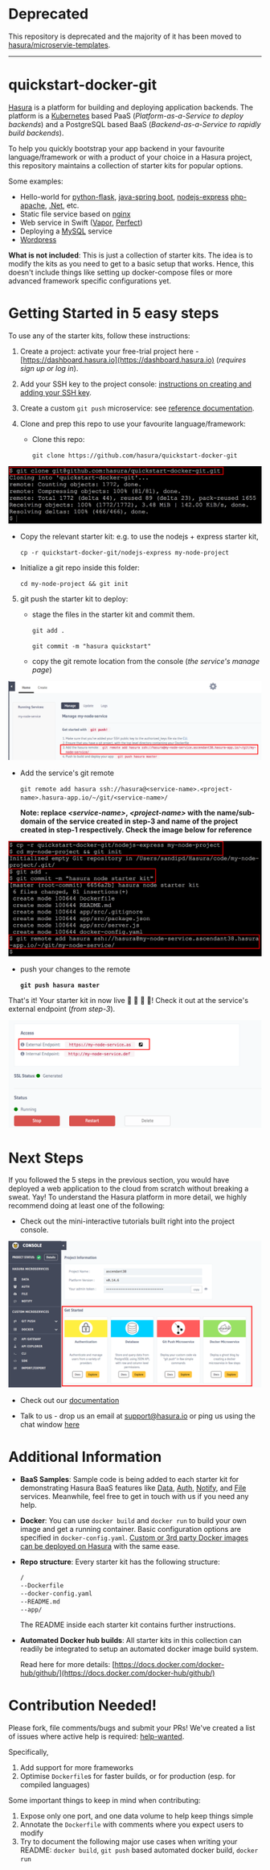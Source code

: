 # Deprecated

This repository is deprecated and the majority of it has been moved to [hasura/microservie-templates](https://github.com/hasura/microservice-templates).


----------------------------




# quickstart-docker-git

[Hasura](https://hasura.io) is a platform for building and deploying application backends. The platform is a [Kubernetes](https://kubernetes.io) based PaaS (*Platform-as-a-Service to deploy backends*) and a PostgreSQL based BaaS (*Backend-as-a-Service to rapidly build backends*).

To help you quickly bootstrap your app backend in your favourite language/framework or with a product of your choice in a Hasura project, this repository maintains a collection of starter kits for popular options.

Some examples:
- Hello-world for [python-flask](https://github.com/hasura/quickstart-docker-git/tree/master/python-flask), [java-spring boot](https://github.com/hasura/quickstart-docker-git/tree/master/java-spring-boot), [nodejs-express](https://github.com/hasura/quickstart-docker-git/tree/master/nodejs-express) [php-apache](https://github.com/hasura/quickstart-docker-git/tree/master/php-apache), [.Net](https://github.com/hasura/quickstart-docker-git/tree/master/csharp-aspnet), etc.
- Static file service based on [nginx](https://github.com/hasura/quickstart-docker-git/tree/master/nginx)
- Web service in Swift ([Vapor](https://github.com/hasura/quickstart-docker-git/tree/master/swift-vapor), [Perfect](https://github.com/hasura/quickstart-docker-git/tree/master/swift-perfect))
- Deploying a [MySQL](https://github.com/hasura/quickstart-docker-git/tree/master/mysql) service
- [Wordpress](https://github.com/hasura/quickstart-docker-git/tree/master/wordpress)

**What is not included**: This is just a collection of starter kits. The idea is to modify the kits as you need to get to a basic setup that works. Hence, this doesn't include things like setting up docker-compose files or more advanced framework specific configurations yet.

# Getting Started in 5 easy steps

To use any of the starter kits, follow these instructions:

1. Create a project: activate your free-trial project here - [https://dashboard.hasura.io](https://dashboard.hasura.io) (*requires sign up or log in*).

2. Add your SSH key to the project console: [instructions on creating and adding your SSH key](https://docs.hasura.io/0.14/ref/cli/adding-SSH-keys-to-a-project.html).

3. Create a custom ``git push`` microservice: see [reference documentation](https://docs.hasura.io/0.14/ref/custom-microservices/creating-git-push-microservices.html#adding-a-git-push-enabled-service).

4. Clone and prep this repo to use your favourite language/framework:
     
   - Clone this repo:
     
     ``git clone https://github.com/hasura/quickstart-docker-git``

![git clone](_docs/qs-git-clone.png)

   - Copy the relevant starter kit: e.g. to use the nodejs + express starter kit,
  
     ``cp -r quickstart-docker-git/nodejs-express my-node-project``

   - Initialize a git repo inside this folder:
     
     ``cd my-node-project && git init``

5. git push the starter kit to deploy:

   - stage the files in the starter kit and commit them.
     
     ``git add . ``
     
     ``git commit -m "hasura quickstart" ``

   - copy the git remote location from the console (*the service's manage page*)
     
![git remote location](_docs/quickstart-console-git-remote.png)
     
   - Add the service's git remote

     ``git remote add hasura ssh://hasura@<service-name>.<project-name>.hasura-app.io/~/git/<service-name>/``
     
     **Note: replace *\<service-name>*, *\<project-name>* with the name/sub-domain of the service created in step-3 and name of the project created in step-1 respectively. Check the image below for reference**

![modify repo](_docs/qs-prep-remote.png)

   - push your changes to the remote

     **``git push hasura master``**
     
That's it! Your starter kit in now live :balloon: :tada: :beers: :balloon:! Check it out at the service's external endpoint (*from step-3*).

![external endpoint](_docs/quickstart-console-external-endpoint.png)

# Next Steps

If you followed the 5 steps in the previous section, you would have deployed a web application to the cloud from scratch without breaking a sweat. Yay! To understand the Hasura platform in more detail, we highly recommend doing at least one of the following:

- Check out the mini-interactive tutorials built right into the project console.

![Console interactive tutorials](_docs/quickstart-console-explore.png)

- Check out our [documentation](https://docs.hasura.io)

- Talk to us - drop us an email at support@hasura.io or ping us using the chat window [here](https://hasura.io)

# Additional Information

- **BaaS Samples**: Sample code is being added to each starter kit for demonstrating Hasura BaaS features like [Data](https://docs.hasura.io/0.14/ref/hasura-microservices/data/index.html), [Auth](https://docs.hasura.io/0.14/ref/hasura-microservices/auth/index.html), [Notify](https://docs.hasura.io/0.14/ref/hasura-microservices/notify/index.html), and [File](https://docs.hasura.io/0.14/ref/hasura-microservices/filestore/index.html) services. Meanwhile, feel free to get in touch with us if you need any help.

- **Docker**: You can use ``docker build`` and ``docker run`` to build your own image and get a running container. Basic configuration options are specified in ``docker-config.yaml``. [Custom or 3rd party Docker images can be deployed on Hasura](https://docs.hasura.io/0.14/ref/custom-microservices/creating-docker-microservices.html) with the same ease.

- **Repo structure**: Every starter kit has the following structure:
  ```
  /
  --Dockerfile
  --docker-config.yaml
  --README.md
  --app/
  ```

  The README inside each starter kit contains further instructions.
  
- **Automated Docker hub builds**: All starter kits in this collection can readily be integrated to setup an automated docker image build system.
  
  Read here for more details:
  [https://docs.docker.com/docker-hub/github/](https://docs.docker.com/docker-hub/github/)


# Contribution Needed!

Please fork, file comments/bugs and submit your PRs!  We've created a list of
issues where active help is required:
[help-wanted](https://github.com/hasura/quickstart-docker-git/issues?q=is%3Aissue+is%3Aopen+label%3Ahelp-wanted).

Specifically,

1. Add support for more frameworks
2. Optimise ``Dockerfile``s for faster builds, or for production (esp. for compiled languages)

Some important things to keep in mind when contributing:

1. Expose only one port, and one data volume to help keep things simple
2. Annotate the ``Dockerfile`` with comments where you expect users to modify
3. Try to document the following major use cases when writing your README: ``docker build``, ``git push`` based automated docker build, ``docker run``
